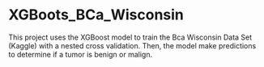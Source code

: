 # XGBoots_BCa_Wisconsin
This project uses the XGBoost model to train the Bca Wisconsin Data Set (Kaggle) with a nested cross validation. Then, the model make predictions to determine if a tumor is benign or malign.
